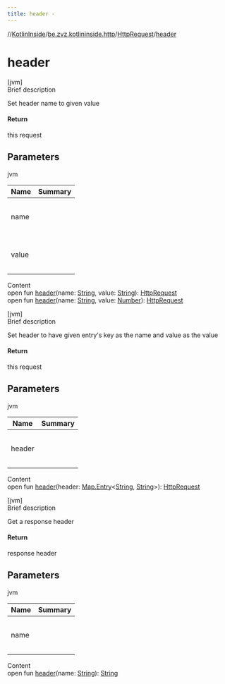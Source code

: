```yaml
---
title: header -
---
```

//[KotlinInside](../../index.md)/[be.zvz.kotlininside.http](../index.md)/[HttpRequest](index.md)/[header](header.md)



# header  
[jvm]  
Brief description  


Set header name to given value



#### Return  


this request



## Parameters  
  
jvm  
  
|  Name|  Summary| 
|---|---|
| name| <br><br><br><br>
| value| <br><br><br><br>
  
  
Content  
open fun [header](header.md)(name: [String](https://docs.oracle.com/javase/7/docs/api/java/lang/String.html), value: [String](https://docs.oracle.com/javase/7/docs/api/java/lang/String.html)): [HttpRequest](index.md)  
open fun [header](header.md)(name: [String](https://docs.oracle.com/javase/7/docs/api/java/lang/String.html), value: [Number](https://docs.oracle.com/javase/7/docs/api/java/lang/Number.html)): [HttpRequest](index.md)  


[jvm]  
Brief description  


Set header to have given entry's key as the name and value as the value



#### Return  


this request



## Parameters  
  
jvm  
  
|  Name|  Summary| 
|---|---|
| header| <br><br><br><br>
  
  
Content  
open fun [header](header.md)(header: [Map.Entry](https://docs.oracle.com/javase/7/docs/api/java/util/Map.Entry.html)<[String](https://docs.oracle.com/javase/7/docs/api/java/lang/String.html), [String](https://docs.oracle.com/javase/7/docs/api/java/lang/String.html)>): [HttpRequest](index.md)  


[jvm]  
Brief description  


Get a response header



#### Return  


response header



## Parameters  
  
jvm  
  
|  Name|  Summary| 
|---|---|
| name| <br><br><br><br>
  
  
Content  
open fun [header](header.md)(name: [String](https://docs.oracle.com/javase/7/docs/api/java/lang/String.html)): [String](https://docs.oracle.com/javase/7/docs/api/java/lang/String.html)  



